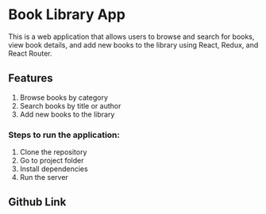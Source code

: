 # Book Library App

This is a web application that allows users to browse and search for books, view book details, and add new books to the library using React, Redux, and React Router.

## Features
1. Browse books by category
2. Search books by title or author
3. Add new books to the library


### Steps to run the application:

1. Clone the repository
2. Go to project folder
3. Install dependencies
4. Run the server
   

## Github Link


